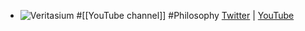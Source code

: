 - ![Veritasium](https://yt3.googleusercontent.com/ZVhNjUB5W1vNMnBN61pJje8UH8AJf6YKbcOOhIDgL7zluEuXw71GMFlCBZIdUYAAR9ti4fF9=w2560-fcrop64=1,00005a57ffffa5a8-k-c0xffffffff-no-nd-rj)
  #[[YouTube channel]] #Philosophy
  [Twitter](https://twitter.com/veritasium) | [YouTube](https://www.youtube.com/@veritasium)